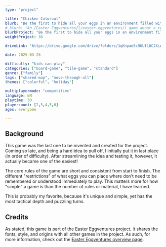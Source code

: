 ```yaml
---
type: "project"

title: "Chicken Colorout"
blurb: "Be the first to hide all your eggs in an environment filled with kids eager to find them again."
# blurb: "An [Easter Eggventures](/easter-eggventures/) game about a reverse egg hunt: hide all your eggs in the best hiding spots so they will never be found again."
blurbProject: "Be the first to hide all your eggs in an environment filled with kids (or other forces) eager to find them again."
weightProject: 30

driveLink: "https://drive.google.com/drive/folders/1qKnpae5c9UUf1UC2XiAmE01oGXPXsmJC"

date: 2025-03-26

difficulty: "kids-can-play"
categories: ["board-game", "tile-game", "standard"]
genre: ["family"]
tags: ["shared-map", "move-through-all"]
themes: ["colorful", "holiday"]

multiplayermode: "competitive"
language: EN
playtime: 30
playercount: [2,3,4,5,6]
ages: everyone

---
```


## Background

This game was the last one to be invented and created for the project. Coming so late, and being a hard idea to pull off, I initially put it in last place (in order of difficulty). After streamlining the idea and testing it, however, it actually became one of the easiest! 

The core rules of the game are short and consistent from start to finish. The different "restrictions" of what eggs you can place where don't need to be remembered or understood immediately to play. This matters more for how "simple" a game is than the number of rules or material, I have learned.

This is probably my favorite, because it's unique and simple, yet has the most tactical depth and puzzling turns.

## Credits

As stated, this game is part of the Easter Eggventures project. It shares the fonts, style, and origins with all other games in the project. As such, for more information, check out the [Easter Eggventures overview page](/easter-eggventures/).